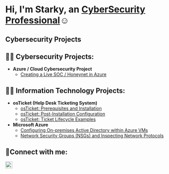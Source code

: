 <h1>Hi, I'm Starky, an <a href="https://linkedin.com">CyberSecurity Professional</a>☺</h1>

<h2>Cybersecurity Projects</h2>
<h2>👨‍💻 Cybersecurity Projects:</h2>

- <b>Azure / Cloud Cybersecurity Project</b>
  - [Creating a Live SOC / Honeynet in Azure](https://github.com/starkyepaulino/Azure-Honeynet-Project)


<h2>👨‍💻 Information Technology Projects:</h2>

- <b>osTicket (Help Desk Ticketing System)</b>
  - [osTicket: Prerequisites and Installation](https://github.com/starkyepaulino/ostickets-prereqs/tree/main)
  - [osTicket: Post-Installation Configuration](https://github.com/starkyepaulino/post-install-config)
  - [osTicket: Ticket Lifecycle Examples](https://github.com/starkyepaulino/ticket-lifecycle/tree/main)
- <b>Microsoft Azure</b>
  - [Configuring On-premises Active Directory within Azure VMs](https://github.com/starkyepaulino/Active-Directory)
  - [Network Security Groups (NSGs) and Inspecting Network Protocols](https://github.com/starkyepaulino/azure-network-protocols-)

<h2>🤳Connect with me:</h2>

<!--[<img align="left" alt="Starky| Twitter" width="22px" src="https://cdn.jsdelivr.net/npm/simple-icons@v3/icons/twitter.svg" />][twitter]-->
[<img align="left" alt="Starky | LinkedIn" width="22px" src="https://cdn.jsdelivr.net/npm/simple-icons@v3/icons/linkedin.svg" />][linkedin]
<!--[<img align="left" alt="Starky | Instagram" width="22px" src="https://cdn.jsdelivr.net/npm/simple-icons@v3/icons/instagram.svg" />][instagram]-->

<!--[twitter]: https://twitter.com/  -->
<!--[instagram]: https://www.instagram.com/ -->
[linkedin]: https://www.linkedin.com/in/starky-paulino-6240a4169/


<!--  - 👋 Hi, I’m @starkyepaulino
- 👀 I’m interested in ...technologies
- 🌱 I’m currently learning ...IT, Cloud
- 💞️ I’m looking to collaborate on ...
- 📫 How to reach me ...   -->

<!---
starkyepaulino/starkyepaulino is a ✨ special ✨ repository because its `README.md` (this file) appears on your GitHub profile.
You can click the Preview link to take a look at your changes.
--->
